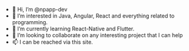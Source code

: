 - 👋 Hi, I’m @npapp-dev
- 👀 I’m interested in Java, Angular, React and everything related to programming.
- 🌱 I’m currently learning React-Native and Flutter.
- 💞️ I’m looking to collaborate on any interesting project that I can help
- 📫 I can be reached via this site.

<!---
npapp-dev/npapp-dev is a ✨ special ✨ repository because its `README.md` (this file) appears on your GitHub profile.
You can click the Preview link to take a look at your changes.
--->
